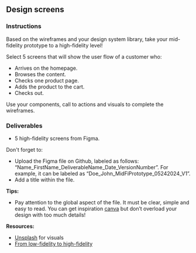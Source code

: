 ## Design screens

### Instructions

Based on the wireframes and your design system library, take your mid-fidelity prototype to a high-fidelity level!

Select 5 screens that will show the user flow of a customer who:

- Arrives on the homepage.
- Browses the content.
- Checks one product page.
- Adds the product to the cart.
- Checks out.

Use your components, call to actions and visuals to complete the wireframes.

### Deliverables

- 5 high-fidelity screens from Figma.

Don't forget to:

- Upload the Figma file on Github, labeled as follows: “Name_FirstName_DeliverableName_Date_VersionNumber”. For example, it can be labeled as “Doe_John_MidFiPrototype_05242024_V1”.
- Add a title within the file.

**Tips:**

- Pay attention to the global aspect of the file. It must be clear, simple and easy to read. You can get inspiration [canva](https://www.canva.com/) but don’t overload your design with too much details!

**Resources:**

- [Unsplash](https://unsplash.com/) for visuals
- [From low-fidelity to high-fidelity](https://mockitt.wondershare.com/prototyping/low-fidelity-vs-high-fidelity.html)
